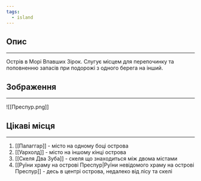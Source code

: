 ```yaml
---
tags:
  - island
---
```

## Опис
---
Острів в Морі Впавших Зірок. Слугує місцем для перепочинку та поповненню запасів при подорожі з одного берега на інший.

## Зображення
---
![[Преспур.png]]

## Цікаві місця
---
1. [[Палаггар]] - місто на одному боці острова  
2. [[Уархолд]] - місто на іншому кінці острова  
3. [[Скеля Два Зуба]] - скеля що знаходиться між двома містами  
4. [[Руїни храму на острові Преспур|Руїни невідомого храму на острові Преспур]] - десь в центрі острова, недалеко від лісу та скелі 